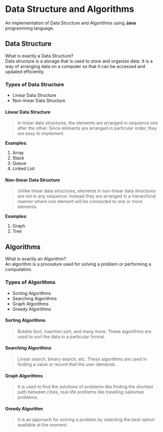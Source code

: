 # Data Structure and Algorithms
An implementation of Data Structure and Algorithms using **Java** programming language.

## Data Structure
What is exactly a Data Structure? <br>
Data structure is a storage that is used to store and organize data. It is a way of arranging data on a computer so that it can be accessed and updated efficiently.

### Types of Data Structure
- Linear Data Structure
- Non-linear Data Structure


#### Linear Data Structure
> In linear data structures, the elements are arranged in sequence one after the other. Since elements are arranged in particular order, they are easy to implement.

**Examples:**
1. Array
2. Stack
3. Queue 
4. Linked List


#### Non-linear Data Structure
> Unlike linear data structures, elements in non-linear data structures are not in any sequence. Instead they are arranged in a hierarchical manner where one element will be connected to one or more elements.

**Examples:**
1. Graph 
2. Tree

## Algorithms
What is exactly an Algorithm? <br>
An algorithm is a procedure used for solving a problem or performing a computation.

### Types of Algorithms
- Sorting Algorithms
- Searching Algorithms
- Graph Algorithms
- Greedy Algorithms


#### Sorting Algorithms
> Bubble Sort, insertion sort, and many more. These algorithms are used to sort the data in a particular format.

#### Searching Algorithms
> Linear search, binary search, etc. These algorithms are used in finding a value or record that the user demands.

#### Graph Algorithms
>  It is used to find the solutions of problems like finding the shortest path between cities, real-life problems like traveling salesman problems.

#### Greedy Algorithm
> It is an approach for solving a problem by selecting the best option available at the moment.


